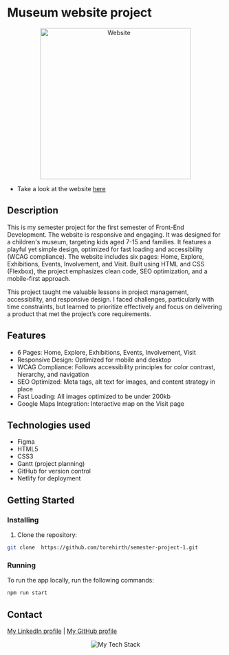 # Museum website project

<p align="center"><img height="350px" src="https://github.com/user-attachments/assets/68e93254-b5e4-48ac-8c5c-0c70d74f47c1" alt="Website" /></p>

* Take a look at the website [here](https://tmh-semester-project-1.netlify.app/)

## Description
This is my semester project for the first semester of Front-End Development.
The website is responsive and engaging. It was designed for a children's museum, targeting kids aged 7-15 and families. It features a playful yet simple design, optimized for fast loading and accessibility (WCAG compliance). The website includes six pages: Home, Explore, Exhibitions, Events, Involvement, and Visit. Built using HTML and CSS (Flexbox), the project emphasizes clean code, SEO optimization, and a mobile-first approach.

This project taught me valuable lessons in project management, accessibility, and responsive design. I faced challenges, particularly with time constraints, but learned to prioritize effectively and focus on delivering a product that met the project’s core requirements.

## Features
- 6 Pages: Home, Explore, Exhibitions, Events, Involvement, Visit
- Responsive Design: Optimized for mobile and desktop
- WCAG Compliance: Follows accessibility principles for color contrast, hierarchy, and navigation
- SEO Optimized: Meta tags, alt text for images, and content strategy in place
- Fast Loading: All images optimized to be under 200kb
- Google Maps Integration: Interactive map on the Visit page

## Technologies used
- Figma
- HTML5
- CSS3 
- Gantt (project planning)
- GitHub for version control
- Netlify for deployment

## Getting Started

### Installing

1. Clone the repository:

```bash
git clone  https://github.com/torehirth/semester-project-1.git
```

### Running

To run the app locally, run the following commands:

```bash
npm run start
```


## Contact

[My LinkedIn profile](https://www.linkedin.com/in/torehirth) | [My GitHub profile](https://github.com/Torehirth)

<p align="center" ><img src="https://github-readme-tech-stack.vercel.app/api/cards?lineCount=1&width=600&bg=%230D1117&badge=%23161B22&border=%2321262D&titleColor=%2358A6FF&line1=git%2CGit%2C40F8FF%3Bgithub%2CGitHub%2C40F8FF%3Bvisualstudiocode%2CVS+Code%2C40F8FF%3Bfigma%2CFigma%2C40F8FF%3Bhtml5%2CHTML%2C40F8FF%3Bcss3%2CCSS" alt="My Tech Stack" /> </p>

